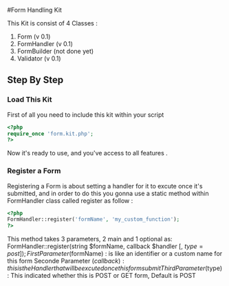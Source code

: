 #Form Handling Kit

This Kit is consist of 4 Classes :
1. Form (v 0.1)
2. FormHandler (v 0.1)
3. FormBuilder (not done yet)
4. Validator (v 0.1)

## Step By Step
### Load This Kit
First of all you need to include this kit within your script
```php
<?php
require_once 'form.kit.php';
?>
```
Now it's ready to use, and you\'ve access to all features .

### Register a Form
Registering a Form is about setting a handler for it to excute once it's submitted, and in order to do this you gonna use a static method within FormHandler class called register as follow :
```php
<?php
FormHandler::register('formName', 'my_custom_function');
?>
```
This method takes 3 parameters, 2 main and 1 optional as:
FormHandler::register(string $formName, callback $handler [, $type = post]);
First Parameter ($formName) : is like an identifier or a custom name for this form
Seconde Parameter ($callback) : this is the Handler that will be excuted once this form submit
Third Parameter ($type) : This indicated whether this is POST or GET form, Default is POST
